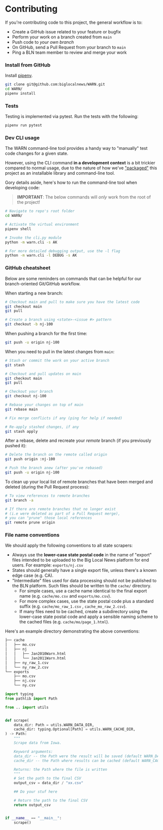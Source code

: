 # Contributing

If you're contributing code to this project, the general workflow is to:

* Create a GitHub issue related to your feature or bugfix
* Perform your work on a branch created from `main`
* Push code to *your own branch*
* On GitHub, send a Pull Request from your branch to `main`
* Ping a BLN team member to review and merge your work

### Install from GitHub

Install [pipenv](https://docs.pipenv.org/en/latest/basics.html#installing-pipenv).

```bash
git clone git@github.com:biglocalnews/WARN.git
cd WARN/
pipenv install
```

### Tests

Testing is implemented via pytest. Run the tests with the following:

```bash
pipenv run pytest
```

### Dev CLI usage

The WARN command-line tool provides a handy way to "manually" test code changes for a given state.

However, using the CLI command **in a development context** is a bit trickier compared to normal usage, due to the nature of how we've ["packaged"](https://packaging.python.org/tutorials/packaging-projects/) this project as an installable library and command-line tool.

Gory details aside, here's how to run the command-line tool when developing code:

> **IMPORTANT**: The below commands will *only* work from the root of the project!

```bash
# Navigate to repo's root folder
cd WARN/

# Activate the virtual environment
pipenv shell

# Invoke the cli.py module
python -m warn.cli -s AK

# For more detailed debugging output, use the -l flag
python -m warn.cli -l DEBUG -s AK
```

### GitHub cheatsheet

Below are some reminders on commands that can be helpful for our branch-oriented Git/GitHub workflow.

When starting a new branch:

```bash
# Checkout main and pull to make sure you have the latest code
git checkout main
git pull

# Create a branch using <state>-<issue #> pattern
git checkout -b nj-100
```

When pushing a branch for the first time:

```bash
git push -u origin nj-100
```

When you need to pull in the latest changes from `main`:

```bash
# Stash or commit the work on your active branch
git stash

# Checkout and pull updates on main
git checkout main
git pull

# Checkout your branch
git checkout nj-100

# Rebase your changes on top of main
git rebase main

# Fix merge conflicts if any (ping for help if needed)

# Re-apply stashed changes, if any
git stash apply
```

After a rebase, delete and recreate your *remote* branch (if you previously pushed it):

```bash
# Delete the branch on the remote called origin
git push origin :nj-100

# Push the branch anew (after you've rebased)
git push -u origin nj-100
```

To clean up your local list of remote branches that have been merged and deleted (during
the Pull Request process):

```bash
# To view references to remote branches
git branch -a

# If there are remote branches that no longer exist
# (i.e were deleted as part of a Pull Request merge),
# you can "prune" those local references
git remote prune origin
```

### File name conventions

We should apply the following conventions to all state scrapers:

- Always use the **lower-case state postal code** in the name of "export" files intended to be uploaded to the Big Local News platform for end users. For example: `exports/nj.csv`
- States should generally have a single export file, unless there's a known edge case (e.g. CA).
- "Intermediate" files used for data processing should not be published to the BLN platform. Such files should be written to the `cache/` directory.
  - For simple cases, use a cache name identical to the final export name (e.g. `cache/mo.csv` and `exports/mo.csv`).
  - For more complex cases, use the state postal code plus a standard suffix (e.g. `cache/mo_raw_1.csv` , `cache_mo_raw_2.csv`).
  - If many files need to be cached, create a subdirectory using the lower-case state postal code and apply a sensible naming scheme to the cached files (e.g. `cache/mo/page_1.html`).

Here's an example directory demonstrating the above conventions:

```bash
├── cache
│   ├── mo.csv
│   ├── nj
│   │   ├── Jan2010Warn.html
│   │   └── Jan2011Warn.html
│   ├── ny_raw_1.csv
│   └── ny_raw_2.csv
└── exports
    ├── mo.csv
    ├── nj.csv
    └── ny.csv
```


```python
import typing
from pathlib import Path

from .. import utils


def scrape(
    data_dir: Path = utils.WARN_DATA_DIR,
    cache_dir: typing.Optional[Path] = utils.WARN_CACHE_DIR,
) -> Path:
    """
    Scrape data from Iowa.

    Keyword arguments:
    data_dir -- the Path were the result will be saved (default WARN_DATA_DIR)
    cache_dir -- the Path where results can be cached (default WARN_CACHE_DIR)

    Returns: the Path where the file is written
    """
    # Set the path to the final CSV
    output_csv = data_dir / "xx.csv"

    ## Do your stuf here

    # Return the path to the final CSV
    return output_csv


if __name__ == "__main__":
    scrape()
```
